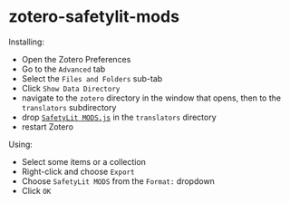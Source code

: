 # zotero-safetylit-mods

Installing:

- Open the Zotero Preferences
- Go to the `Advanced` tab
- Select the `Files and Folders` sub-tab
- Click `Show Data Directory`
- navigate to the `zotero` directory in the window that opens, then to the `translators` subdirectory
- drop [`SafetyLit MODS.js`](https://raw.githubusercontent.com/retorquere/zotero-safetylit-mods/main/SafetyLit%20MODS.js) in the `translators` directory
- restart Zotero

Using:
- Select some items or a collection
- Right-click and choose `Export`
- Choose `SafetyLit MODS` from the `Format:` dropdown
- Click `OK`
